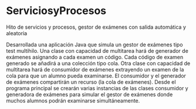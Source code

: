 # ServiciosyProcesos
Hito de servicios y procesos, gestor de exámenes con salida automática y aleatoria 



Desarrollada una aplicación Java que simula un gestor de exámenes tipo test multihilo. 
Una clase con capacidad de multitarea hará de generador de exámenes asignando a cada examen un código. Cada código de examen generado se añadirá a una colección tipo cola.
Otra clase con capacidad de multitarea hará de consumidor de exámenes extrayendo un examen de la cola para que un alumno pueda examinarse.
El consumidor y el generador de exámenes compartirán un recurso (la cola de exámenes).
Desde el programa principal se crearán varias instancias de las clases consumidor y generadora de exámenes para simular el gestor de exámenes donde muchos alumnos podrán examinarse simultáneamente.
